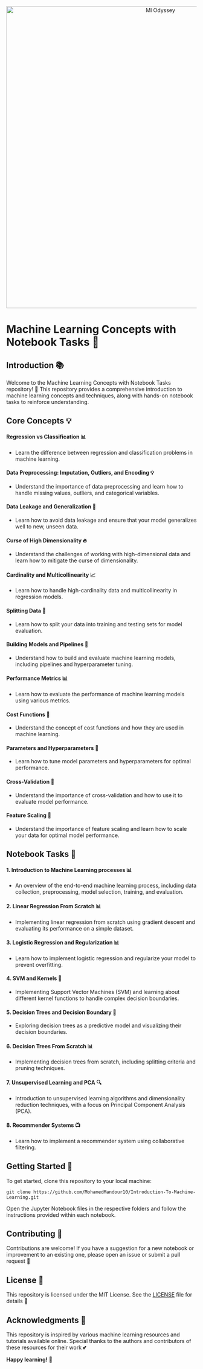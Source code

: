 <div align="center">
  <img src="https://i.ibb.co/r3hjVfj/image.png" width=800 alt="Ml Odyssey" />
</div>

**Machine Learning Concepts with Notebook Tasks** 🤖
================================================

**Introduction** 📚
---------------

Welcome to the Machine Learning Concepts with Notebook Tasks repository! 🎉 This repository provides a comprehensive introduction to machine learning concepts and techniques, along with hands-on notebook tasks to reinforce understanding.

**Core Concepts** 💡
---------------

#### Regression vs Classification 📊

* Learn the difference between regression and classification problems in machine learning.

#### Data Preprocessing: Imputation, Outliers, and Encoding 💡

* Understand the importance of data preprocessing and learn how to handle missing values, outliers, and categorical variables.

#### Data Leakage and Generalization 🚫

* Learn how to avoid data leakage and ensure that your model generalizes well to new, unseen data.

#### Curse of High Dimensionality 🔥

* Understand the challenges of working with high-dimensional data and learn how to mitigate the curse of dimensionality.

#### Cardinality and Multicollinearity 📈

* Learn how to handle high-cardinality data and multicollinearity in regression models.

#### Splitting Data 💸

* Learn how to split your data into training and testing sets for model evaluation.

#### Building Models and Pipelines 🚀

* Understand how to build and evaluate machine learning models, including pipelines and hyperparameter tuning.

#### Performance Metrics 📊

* Learn how to evaluate the performance of machine learning models using various metrics.

#### Cost Functions 💸

* Understand the concept of cost functions and how they are used in machine learning.

#### Parameters and Hyperparameters 🔧

* Learn how to tune model parameters and hyperparameters for optimal performance.

#### Cross-Validation 🔁

* Understand the importance of cross-validation and how to use it to evaluate model performance.

#### Feature Scaling 🔧

* Understand the importance of feature scaling and learn how to scale your data for optimal model performance.

**Notebook Tasks** 📝
----------------

#### 1. **Introduction to Machine Learning processes** 📊

* An overview of the end-to-end machine learning process, including data collection, preprocessing, model selection, training, and evaluation.

#### 2. **Linear Regression From Scratch** 📊

* Implementing linear regression from scratch using gradient descent and evaluating its performance on a simple dataset.

#### 3. **Logistic Regression and Regularization** 📊

* Learn how to implement logistic regression and regularize your model to prevent overfitting.

#### 4. **SVM and Kernels** 🤖

* Implementing Support Vector Machines (SVM) and learning about different kernel functions to handle complex decision boundaries.

#### 5. **Decision Trees and Decision Boundary** 🌳

* Exploring decision trees as a predictive model and visualizing their decision boundaries.

#### 6. **Decision Trees From Scratch** 📊

* Implementing decision trees from scratch, including splitting criteria and pruning techniques.

#### 7. **Unsupervised Learning and PCA** 🔍

* Introduction to unsupervised learning algorithms and dimensionality reduction techniques, with a focus on Principal Component Analysis (PCA).

#### 8. **Recommender Systems** 📺

* Learn how to implement a recommender system using collaborative filtering.

**Getting Started** 🚀
-------------------

To get started, clone this repository to your local machine:

```git
git clone https://github.com/MohamedMandour10/Introduction-To-Machine-Learning.git
```

Open the Jupyter Notebook files in the respective folders and follow the instructions provided within each notebook.

**Contributing** 🤝
--------------

 Contributions are welcome! If you have a suggestion for a new notebook or improvement to an existing one, please open an issue or submit a pull request 💬

**License** 📝
---------

This repository is licensed under the MIT License. See the [LICENSE](LICENSE) file for details 📄

**Acknowledgments** 🙏
----------------

This repository is inspired by various machine learning resources and tutorials available online. Special thanks to the authors and contributors of these resources for their work 💕

**Happy learning!** 🎉
